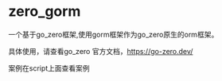 # zero_gorm

一个基于go_zero框架,使用gorm框架作为go_zero原生的orm框架。

具体使用，请查看go_zero 官方文档，https://go-zero.dev/

案例在script上面查看案例